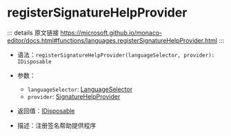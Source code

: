 # registerSignatureHelpProvider
        
::: details 原文链接
https://microsoft.github.io/monaco-editor/docs.html#functions/languages.registerSignatureHelpProvider.html
:::

- 语法：`registerSignatureHelpProvider(languageSelector, provider): IDisposable`

- 参数：
  - `languageSelector`: [LanguageSelector](/api/languages/LanguageSelector.md)
  - `provider`: [SignatureHelpProvider](/api/languages/SignatureHelpProvider.md)

- 返回值：[IDisposable](/api/IDisposable.md)

- 描述：注册签名帮助提供程序